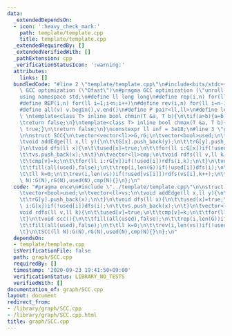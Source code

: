 ```yaml
---
data:
  _extendedDependsOn:
  - icon: ':heavy_check_mark:'
    path: template/template.cpp
    title: template/template.cpp
  _extendedRequiredBy: []
  _extendedVerifiedWith: []
  _pathExtension: cpp
  _verificationStatusIcon: ':warning:'
  attributes:
    links: []
  bundledCode: "#line 2 \"template/template.cpp\"\n#include<bits/stdc++.h>\n#pragma\
    \ GCC optimization (\"Ofast\")\n#pragma GCC optimization (\"unroll-loops\")\n\
    using namespace std;\n#define ll long long\n#define rep(i,n) for(ll i=0;i<n;i++)\n\
    #define REP(i,n) for(ll i=1;i<n;i++)\n#define rev(i,n) for(ll i=n-1;i>=0;i--)\n\
    #define all(v) v.begin(),v.end()\n#define P pair<ll,ll>\n#define len(s) (ll)s.size()\n\
    \ \ntemplate<class T> inline bool chmin(T &a, T b){\n\tif(a>b){a=b;return true;}\n\
    \treturn false;\n}\ntemplate<class T> inline bool chmax(T &a, T b){\n\tif(a<b){a=b;return\
    \ true;}\n\treturn false;\n}\nconstexpr ll inf = 3e18;\n#line 3 \"graph/SCC.cpp\"\
    \n\nstruct SCC{\n\tvector<vector<ll>>G,rG;\n\tvector<bool>used;\n\tvector<ll>vs;\n\
    \tvoid addEdge(ll x,ll y){\n\t\tG[x].push_back(y);\n\t\trG[y].push_back(x);\n\t\
    }\n\tvoid dfs(ll x){\n\t\tused[x]=true;\n\t\tfor(ll i:G[x])if(!used[i])dfs(i);\n\
    \t\tvs.push_back(x);\n\t}\n\tvector<ll>cmp;\n\tvoid rdfs(ll v,ll k){\n\t\tused[v]=true;\n\
    \t\tcmp[v]=k;\n\t\tfor(ll i:rG[v])if(!used[i])rdfs(i,k);\n\t}\n\tvoid scc(){\n\
    \t\tfill(all(used),false);\n\t\trep(i,len(G))if(!used[i])dfs(i);\n\t\tfill(all(used),false);\n\
    \t\tll k=0;\n\t\trev(i,len(vs))if(!used[vs[i]])rdfs(vs[i],k++);\n\t}\n\tSCC(ll\
    \ N):G(N),rG(N),used(N),cmp(N){}\n};\n"
  code: "#pragma once\n#include \"../template/template.cpp\"\n\nstruct SCC{\n\tvector<vector<ll>>G,rG;\n\
    \tvector<bool>used;\n\tvector<ll>vs;\n\tvoid addEdge(ll x,ll y){\n\t\tG[x].push_back(y);\n\
    \t\trG[y].push_back(x);\n\t}\n\tvoid dfs(ll x){\n\t\tused[x]=true;\n\t\tfor(ll\
    \ i:G[x])if(!used[i])dfs(i);\n\t\tvs.push_back(x);\n\t}\n\tvector<ll>cmp;\n\t\
    void rdfs(ll v,ll k){\n\t\tused[v]=true;\n\t\tcmp[v]=k;\n\t\tfor(ll i:rG[v])if(!used[i])rdfs(i,k);\n\
    \t}\n\tvoid scc(){\n\t\tfill(all(used),false);\n\t\trep(i,len(G))if(!used[i])dfs(i);\n\
    \t\tfill(all(used),false);\n\t\tll k=0;\n\t\trev(i,len(vs))if(!used[vs[i]])rdfs(vs[i],k++);\n\
    \t}\n\tSCC(ll N):G(N),rG(N),used(N),cmp(N){}\n};\n"
  dependsOn:
  - template/template.cpp
  isVerificationFile: false
  path: graph/SCC.cpp
  requiredBy: []
  timestamp: '2020-09-23 19:41:50+09:00'
  verificationStatus: LIBRARY_NO_TESTS
  verifiedWith: []
documentation_of: graph/SCC.cpp
layout: document
redirect_from:
- /library/graph/SCC.cpp
- /library/graph/SCC.cpp.html
title: graph/SCC.cpp
---
```

